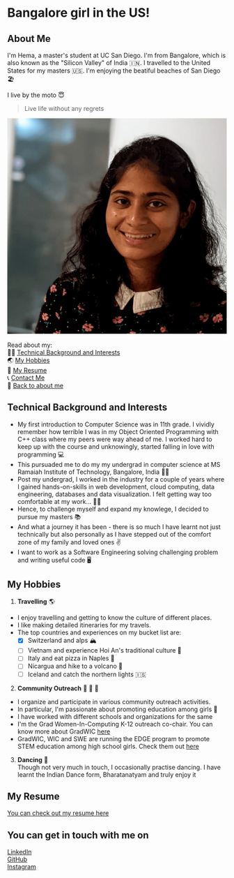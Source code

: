 # Bangalore girl in the US!

## About Me

I'm Hema, a master's student at UC San Diego. I'm from Bangalore, which is also known as the "Silicon Valley" of India :india:. I travelled to the United States for my masters :us:. I'm enjoying the beatiful beaches of San Diego :beach_umbrella:

I live by the moto 😇
> Live life without any regrets 

![This is me!](hema.png)

Read about my:  
:woman_technologist: [Technical Background and Interests](#technical-background-and-interests)  
:earth_asia: [My Hobbies](#my-hobbies)  
:page_facing_up: [My Resume](#my-resume)  
:telephone_receiver: [Contact Me](#you-can-get-in-touch-with-me-on)  
:woman: [Back to about me](#about-me)

## Technical Background and Interests
- My first introduction to Computer Science was in 11th grade. I vividly remember how terrible I was in my Object Oriented Programming with C++ class where my peers were way ahead of me. I worked hard to keep up with the course and unknowingly, started falling in love with programming :computer:  
- This pursuaded me to do my my undergrad in computer science at MS Ramaiah Institute of Technology, Bangalore, India  :woman_student:
- Post my undergrad, I worked in the industry for a couple of years where I gained hands-on-skills in web development, cloud computing, data engineering, databases and data visualization. I felt getting way too comfortable at my work...  :woman_technologist:
- Hence, to challenge myself and expand my knowlege, I decided to pursue my masters :books: 
- And what a journey it has been - there is so much I have learnt not just technically but also personally as I have stepped out of the comfort zone of my family and loved ones :v: 
- I want to work as a Software Engineering solving challenging problem and writing useful code :desktop_computer:


## My Hobbies
1.  **Travelling** :earth_americas:  
   - I enjoy travelling and getting to know the culture of different places.  
   - I like making detailed itineraries for my travels.   
   - The top countries and experiences on my bucket list are:  
     - [x] Switzerland and alps :mountain_snow:  
     - [ ] Vietnam and experience Hoi An's traditional culture :flags:     
     - [ ] Italy and eat pizza in Naples :pizza:   
     - [ ] Nicargua and hike to a volcano :volcano:  
     - [ ] Iceland and catch the northern lights :iceland:    

2.  **Community Outreach** :girl: :girl: :girl:
  - I organize and participate in various community outreach activities.   
  - In particular, I'm passionate about promoting education among girls :book:
  - I have worked with different schools and organizations for the same  
  - I'm the Grad Women-In-Computing K-12 outreach co-chair. You can know more about GradWIC [here](https://gradwic.ucsd.edu/)  
  - GradWIC, WIC and SWE are running the EDGE program to promote STEM education among high school girls. Check them out [here](https://edgeucsd.wixsite.com/edge)
  
3. **Dancing** :dancer:  
   Though not very much in touch, I occasionally practise dancing. I have learnt the Indian Dance form, Bharatanatyam and truly enjoy it  


## My Resume
[You can check out my resume here](Hema_Resume.pdf)

## You can get in touch with me on
[LinkedIn](https://www.linkedin.com/in/hema-thota/)  
[GitHub](https://github.com/hemathota)  
[Instagram](https://www.instagram.com/wandering_hema/)  
